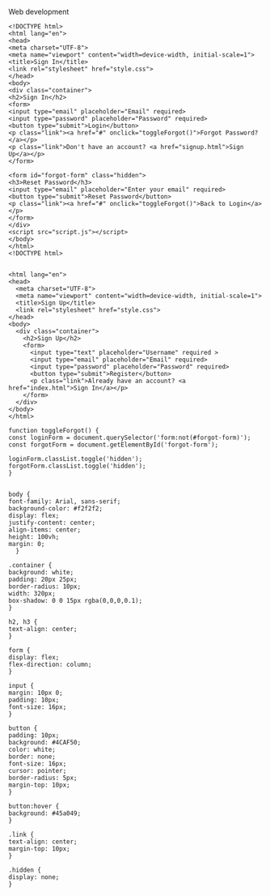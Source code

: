 Web development

    <!DOCTYPE html>
    <html lang="en">
    <head>
    <meta charset="UTF-8">
    <meta name="viewport" content="width=device-width, initial-scale=1">
    <title>Sign In</title>
    <link rel="stylesheet" href="style.css">
    </head>
    <body>
    <div class="container">
    <h2>Sign In</h2>
    <form>
    <input type="email" placeholder="Email" required>
    <input type="password" placeholder="Password" required>
    <button type="submit">Login</button>
    <p class="link"><a href="#" onclick="toggleForgot()">Forgot Password?</a></p>
    <p class="link">Don't have an account? <a href="signup.html">Sign Up</a></p>
    </form>
    
    <form id="forgot-form" class="hidden">
    <h3>Reset Password</h3>
    <input type="email" placeholder="Enter your email" required>
    <button type="submit">Reset Password</button>
    <p class="link"><a href="#" onclick="toggleForgot()">Back to Login</a></p>
    </form>
    </div>
    <script src="script.js"></script>
    </body>
    </html>
    <!DOCTYPE html>

    
    <html lang="en">
    <head>
      <meta charset="UTF-8">
      <meta name="viewport" content="width=device-width, initial-scale=1">
      <title>Sign Up</title>
      <link rel="stylesheet" href="style.css">
    </head>
    <body>
      <div class="container">
        <h2>Sign Up</h2>
        <form>
          <input type="text" placeholder="Username" required >
          <input type="email" placeholder="Email" required>
          <input type="password" placeholder="Password" required>
          <button type="submit">Register</button>
          <p class="link">Already have an account? <a href="index.html">Sign In</a></p>
        </form>
      </div>
    </body>
    </html>

    function toggleForgot() {
    const loginForm = document.querySelector('form:not(#forgot-form)');
    const forgotForm = document.getElementById('forgot-form');
  
    loginForm.classList.toggle('hidden');
    forgotForm.classList.toggle('hidden');
    }


    body {
    font-family: Arial, sans-serif;
    background-color: #f2f2f2;
    display: flex;
    justify-content: center;
    align-items: center;
    height: 100vh;
    margin: 0;
      }
    
    .container {
    background: white;
    padding: 20px 25px;
    border-radius: 10px;
    width: 320px;
    box-shadow: 0 0 15px rgba(0,0,0,0.1);
    }
    
    h2, h3 {
    text-align: center;
    }
    
    form {
    display: flex;
    flex-direction: column;
    }
    
    input {
    margin: 10px 0;
    padding: 10px;
    font-size: 16px;
    }
    
    button {
    padding: 10px;
    background: #4CAF50;
    color: white;
    border: none;
    font-size: 16px;
    cursor: pointer;
    border-radius: 5px;
    margin-top: 10px;
    }
    
    button:hover {
    background: #45a049;
    }
    
    .link {
    text-align: center;
    margin-top: 10px;
    }
    
    .hidden {
    display: none;
    }

  

    
